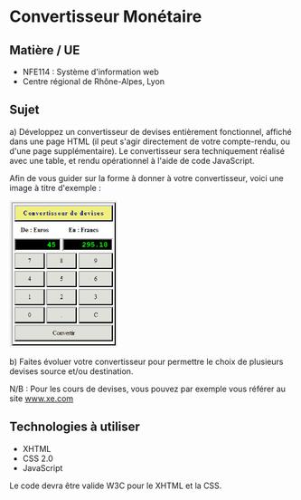 # Convertisseur Monétaire #

## Matière / UE  ##

 * NFE114 : Système d'information web
 * Centre régional de Rhône-Alpes, Lyon

## Sujet ##

a) Développez un convertisseur de devises entièrement fonctionnel, affiché dans une page HTML (il peut s'agir directement de votre compte-rendu, ou d'une page supplémentaire). Le convertisseur sera techniquement réalisé avec une table, et rendu opérationnel à l'aide de code JavaScript.

Afin de vous guider sur la forme à donner à votre convertisseur, voici une image à titre d'exemple :

![image d'illustration de l'interface](https://github.com/Galsungen/CNAM-NFE114-ConvertisseurMonetaire/blob/master/convertisseur.png)

b) Faites évoluer votre convertisseur pour permettre le choix de plusieurs devises source et/ou destination.

N/B : Pour les cours de devises, vous pouvez par exemple vous référer au site www.xe.com

## Technologies à utiliser ##

 * XHTML
 * CSS 2.0
 * JavaScript
 
 Le code devra être valide W3C pour le XHTML et la CSS.